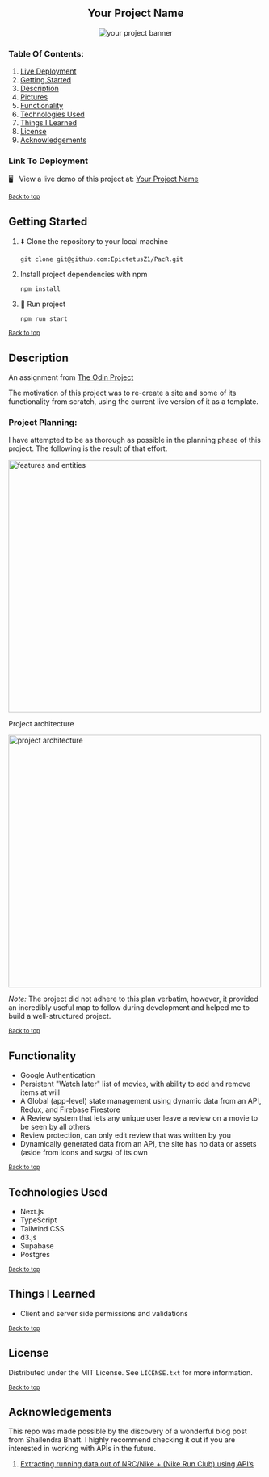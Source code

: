 <div align="center">

## Your Project Name

<img src="./src/assets/yourProjectBanner.png" alt="your project banner">

</div>

### Table Of Contents:
1. [Live Deployment](#link-to-deployment)
2. [Getting Started](#getting-started)
3. [Description](#description)
4. [Pictures](#pictures)
5. [Functionality](#functionality)
6. [Technologies Used](#technologies-used)
7. [Things I Learned](#things-i-learned)
8. [License](#license)
9. [Acknowledgements](#acknowledgements)

### Link To Deployment
🖥 &nbsp; View a live demo of this project at: [Your Project Name](your-project-link)

<sup>[Back to top](#table-of-contents)</sup>

## Getting Started

1. ⬇️ Clone the repository to your local machine
   ```shell
   git clone git@github.com:EpictetusZ1/PacR.git
   ```
2. Install project dependencies with npm
   ```shell
   npm install
   ```
3. 🏃‍ Run project
   ```shell
   npm run start
   ```
<sup>[Back to top](#table-of-contents)</sup>

## Description
An assignment from [The Odin Project](https://www.theodinproject.com/)

The motivation of this project was to re-create a site and some of its functionality from scratch, using the current live version of it as a template.

### Project Planning:

I have attempted to be as thorough as possible in the planning phase of this project. The following is the result of that effort.

<img src="src/assets/features-and-entities.png" alt="features and entities" width="500px">

Project architecture

<img src="src/assets/project-architecture.png" alt="project architecture" width="500px">

*Note:* The project did not adhere to this plan verbatim, however, it provided an incredibly useful map to follow during development and helped me to build a well-structured project.

<sup>[Back to top](#table-of-contents)</sup>

## Functionality

- Google Authentication
- Persistent "Watch later" list of movies, with ability to add and remove items at will
- A Global (app-level) state management using dynamic data from an API, Redux, and Firebase Firestore
- A Review system that lets any unique user leave a review on a movie to be seen by all others
- Review protection, can only edit review that was written by you
- Dynamically generated data from an API, the site has no data or assets (aside from icons and svgs) of its own

<sup>[Back to top](#table-of-contents)</sup>

## Technologies Used

- Next.js 
- TypeScript
- Tailwind CSS
- d3.js
- Supabase
- Postgres

<sup>[Back to top](#table-of-contents)</sup>

## Things I Learned


- Client and server side permissions and validations

<sup>[Back to top](#table-of-contents)</sup>

## License
Distributed under the MIT License. See `LICENSE.txt` for more information.

<sup>[Back to top](#table-of-contents)</sup>

## Acknowledgements

This repo was made possible by the discovery of a wonderful blog post from Shailendra Bhatt. I highly recommend checking it out if you are interested in working with APIs in the future.
1. [Extracting running data out of NRC/Nike + (Nike Run Club) using API’s](https://bhattshailendra.medium.com/extracting-running-data-out-of-nrc-nike-nike-run-club-using-apis-bcee76a714c3)
